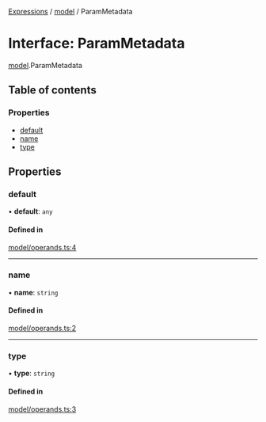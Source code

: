 [Expressions](../README.md) / [model](../modules/model.md) / ParamMetadata

# Interface: ParamMetadata

[model](../modules/model.md).ParamMetadata

## Table of contents

### Properties

- [default](model.ParamMetadata.md#default)
- [name](model.ParamMetadata.md#name)
- [type](model.ParamMetadata.md#type)

## Properties

### default

• **default**: `any`

#### Defined in

[model/operands.ts:4](https://github.com/FlavioLionelRita/js-expressions/blob/94090c2/src/lib/model/operands.ts#L4)

___

### name

• **name**: `string`

#### Defined in

[model/operands.ts:2](https://github.com/FlavioLionelRita/js-expressions/blob/94090c2/src/lib/model/operands.ts#L2)

___

### type

• **type**: `string`

#### Defined in

[model/operands.ts:3](https://github.com/FlavioLionelRita/js-expressions/blob/94090c2/src/lib/model/operands.ts#L3)
